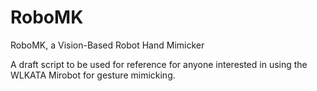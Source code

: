 # RoboMK
RoboMK, a Vision-Based Robot Hand Mimicker

A draft script to be used for reference for anyone interested in using the WLKATA Mirobot for gesture mimicking. 
